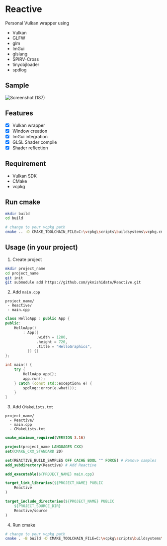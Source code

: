 # Reactive

Personal Vulkan wrapper using

- Vulkan
- GLFW
- glm
- ImGui
- glslang
- SPIRV-Cross
- tinyobjloader
- spdlog

## Sample

![Screenshot (187)](https://user-images.githubusercontent.com/30839669/236360394-45217ef8-c190-4800-b5f5-514a1631bfd8.png)

## Features

- [x] Vulkan wrapper
- [x] Window creation
- [x] ImGui integration
- [x] GLSL Shader compile
- [x] Shader reflection

## Requirement

- Vulkan SDK
- CMake
- vcpkg

## Run cmake

```sh
mkdir build
cd build

# change to your vcpkg path
cmake .. -D CMAKE_TOOLCHAIN_FILE=C:\vcpkg\scripts\buildsystems\vcpkg.cmake
```

## Usage (in your project)

1. Create project

```sh
mkdir project_name
cd project_name
git init
git submodule add https://github.com/yknishidate/Reactive.git
```

2. Add `main.cpp`

```
project_name/
 - Reactive/
 - main.cpp
```

```cpp
class HelloApp : public App {
public:
    HelloApp()
        : App({
              .width = 1280,
              .height = 720,
              .title = "HelloGraphics",
          }) {}
};

int main() {
    try {
        HelloApp app{};
        app.run();
    } catch (const std::exception& e) {
        spdlog::error(e.what());
    }
}
```

3. Add `CMakeLists.txt`

```
project_name/
  - Reactive/
  - main.cpp
  - CMakeLists.txt
```

```cmake
cmake_minimum_required(VERSION 3.16)

project(project_name LANGUAGES CXX)
set(CMAKE_CXX_STANDARD 20)

set(REACTIVE_BUILD_SAMPLES OFF CACHE BOOL "" FORCE) # Remove samples
add_subdirectory(Reactive) # Add Reactive

add_executable(${PROJECT_NAME} main.cpp)

target_link_libraries(${PROJECT_NAME} PUBLIC 
    Reactive
)

target_include_directories(${PROJECT_NAME} PUBLIC
    ${PROJECT_SOURCE_DIR}
    Reactive/source
)
```

4. Run cmake

```sh
# change to your vcpkg path
cmake . -B build -D CMAKE_TOOLCHAIN_FILE=C:\vcpkg\scripts\buildsystems\vcpkg.cmake
```
